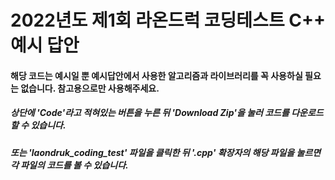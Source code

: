 # 2022년도 제1회 라온드럭 코딩테스트 C++ 예시 답안 

<h4> 해당 코드는 예시일 뿐 예시답안에서 사용한 알고리즘과 라이브러리를 꼭 사용하실 필요는 없습니다. 
참고용으로만 사용해주세요. </h4>

<h5> 상단에 'Code'라고 적혀있는 버튼을 누른 뒤 'Download Zip'을 눌러 코드를 다운로드 할 수 있습니다.</h5>
<h5> 또는 'laondruk_coding_test' 파일을 클릭한 뒤 '.cpp' 확장자의 해당 파일을 눌르면 각 파일의 코드를 볼 수 있습니다.</h5>
